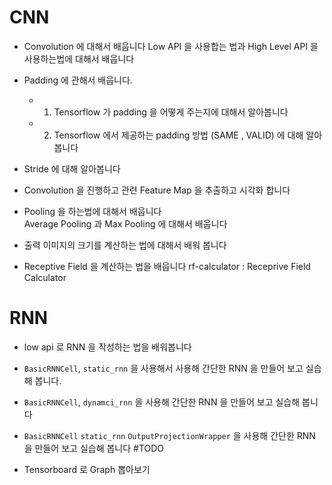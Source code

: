 # CNN

+ Convolution 에 대해서 배웁니다
 Low API 을 사용합는 법과 High Level API 을 사용하는법에 대해서 배웁니다

+ Padding 에 관해서 배웁니다.
    + 1. Tensorflow 가 padding 을 어떻게 주는지에 대해서 알아봅니다
    + 2. Tensorflow 에서 제공하는 padding 방법 (SAME , VALID) 에 대해 알아봅니다

+ Stride 에 대해 알아봅니다

+ Convolution 을 진행하고 관련 Feature Map 을 추출하고 시각화 합니다

+ Pooling 을 하는법에 대해서 배웁니다<br>
Average Pooling 과 Max Pooling 에 대해서 배웁니다


+ 출력 이미지의 크기를 계산하는 법에 대해서 배워 봅니다


+ Receptive Field 을 계산하는 법을 배웁니다
rf-calculator : Receprive Field Calculator






# RNN

+ low api 로 RNN 을 작성하는 법을 배워봅니다

+ `BasicRNNCell`, `static_rnn` 을 사용해서 사용해 간단한 RNN 을 만들어 보고 실습해 봅니다.

+ `BasicRNNCell`, `dynamci_rnn` 을 사용해 간단한 RNN 을 만들어 보고 실습해 봅니다

+ `BasicRNNCell`  `static_rnn` `OutputProjectionWrapper` 을 사용해 간단한 RNN 을 만들어 보고 실습해 봅니다
#TODO
- Tensorboard 로 Graph 뽑아보기
